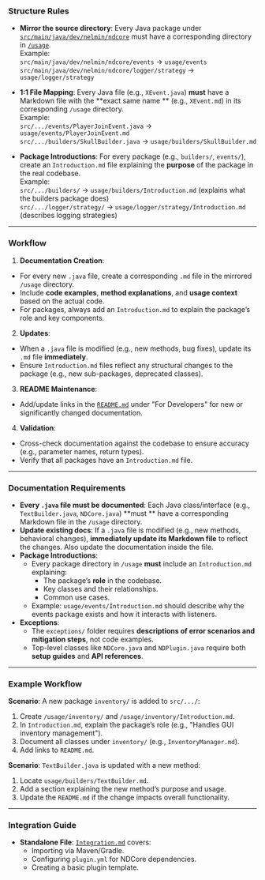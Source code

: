 <!--- FOR ANYONE CURIOUS: This file is for [Junie](https://www.jetbrains.com/junie/) to write documentation, because I am too lazy -->

### Structure Rules

- **Mirror the source directory**: Every Java package under [
  `src/main/java/dev/nelmin/ndcore`](../src/main/java/dev/nelmin/ndcore) must have a corresponding directory in [
  `/usage`](../usage).  
  Example:  
  `src/main/java/dev/nelmin/ndcore/events` → `usage/events`  
  `src/main/java/dev/nelmin/ndcore/logger/strategy` → `usage/logger/strategy`

- **1:1 File Mapping**: Every Java file (e.g., `XEvent.java`) **must** have a Markdown file with the **exact same name
  ** (e.g., `XEvent.md`) in its corresponding `/usage` directory.  
  Example:  
  `src/.../events/PlayerJoinEvent.java` → `usage/events/PlayerJoinEvent.md`  
  `src/.../builders/SkullBuilder.java` → `usage/builders/SkullBuilder.md`

- **Package Introductions**: For every package (e.g., `builders/`, `events/`), create an `Introduction.md` file
  explaining the **purpose** of the package in the real codebase.  
  Example:  
  `src/.../builders/` → `usage/builders/Introduction.md` (explains what the builders package does)  
  `src/.../logger/strategy/` → `usage/logger/strategy/Introduction.md` (describes logging strategies)

---

### Workflow

1. **Documentation Creation**:

- For every new `.java` file, create a corresponding `.md` file in the mirrored `/usage` directory.
- Include **code examples**, **method explanations**, and **usage context** based on the actual code.
- For packages, always add an `Introduction.md` to explain the package’s role and key components.

2. **Updates**:

- When a `.java` file is modified (e.g., new methods, bug fixes), update its `.md` file **immediately**.
- Ensure `Introduction.md` files reflect any structural changes to the package (e.g., new sub-packages, deprecated
  classes).

3. **README Maintenance**:

- Add/update links in the [`README.md`](../README.md) under "For Developers" for new or significantly changed
  documentation.

4. **Validation**:

- Cross-check documentation against the codebase to ensure accuracy (e.g., parameter names, return types).
- Verify that all packages have an `Introduction.md` file.

---

### Documentation Requirements

- **Every `.java` file must be documented**: Each Java class/interface (e.g., `TextBuilder.java`, `NDCore.java`) **must
  ** have a corresponding Markdown file in the `/usage` directory.
- **Update existing docs**: If a `.java` file is modified (e.g., new methods, behavioral changes), **immediately update
  its Markdown file** to reflect the changes. Also update the documentation inside the file.
- **Package Introductions**:
    - Every package directory in `/usage` **must** include an `Introduction.md` explaining:
        - The package’s **role** in the codebase.
        - Key classes and their relationships.
        - Common use cases.
    - Example: `usage/events/Introduction.md` should describe why the events package exists and how it interacts with
      listeners.
- **Exceptions**:
    - The `exceptions/` folder requires **descriptions of error scenarios and mitigation steps**, not code examples.
    - Top-level classes like `NDCore.java` and `NDPlugin.java` require both **setup guides** and **API references**.

---

### Example Workflow

**Scenario**: A new package `inventory/` is added to `src/.../`:

1. Create `/usage/inventory/` and `/usage/inventory/Introduction.md`.
2. In `Introduction.md`, explain the package’s role (e.g., "Handles GUI inventory management").
3. Document all classes under `inventory/` (e.g., `InventoryManager.md`).
4. Add links to `README.md`.

**Scenario**: `TextBuilder.java` is updated with a new method:

1. Locate `usage/builders/TextBuilder.md`.
2. Add a section explaining the new method’s purpose and usage.
3. Update the `README.md` if the change impacts overall functionality.

---

### Integration Guide

- **Standalone File**: [`Integration.md`](../usage/Integration.md) covers:
    - Importing via Maven/Gradle.
    - Configuring `plugin.yml` for NDCore dependencies.
    - Creating a basic plugin template.  